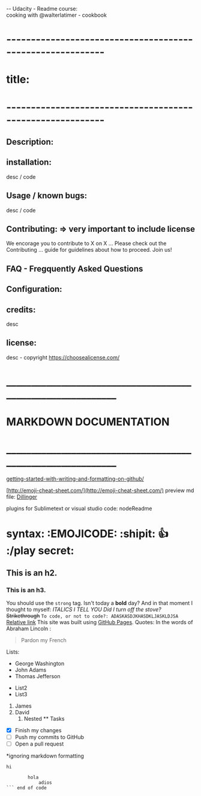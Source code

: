 -- Udacity - Readme course:  
cooking with @walterlatimer - cookbook
 
# ----------------------------------------------------------
# title: 
# ----------------------------------------------------------

## Description: 

## installation: 
desc / code 

## Usage / known bugs: 
desc / code 

## Contributing:  => very important to include license
We encorage you to contribute to X on X ... Please check out the Contributing ... guide 
for guidelines about how to proceed. Join us! 

## FAQ - Fregquently Asked Questions


## Configuration: 

## credits:
desc 

## license: 
desc - copyright 
https://choosealicense.com/ 


# ___________________________________________________________
# MARKDOWN DOCUMENTATION
# ___________________________________________________________
[getting-started-with-writing-and-formatting-on-github/](https://help.github.com/articles/getting-started-with-writing-and-formatting-on-github/)

[http://emoji-cheat-sheet.com/](http://emoji-cheat-sheet.com/) 
preview md file: [Dillinger](http://dillinger.io/)

plugins for Sublimetext or visual studio code: nodeReadme

# syntax: :EMOJICODE: :shipit:  :+1: :/play secret:
## This is an h2.
### This is an h3.
You should use the `strong` tag.
Isn't today a **bold** day?
And in that moment I thought to myself: _ITALICS I TELL YOU Did I turn off the stove?_
~~Strikethrough~~
`To code, or not to code?: ADASKASDJKHASDKLJASKLDJSA `
[Relative link](docs/link.md)
This site was built using [GitHub Pages](https://pages.github.com/).
Quotes: In the words of Abraham Lincoln :
> Pardon my French

Lists: 
- George Washington
- John Adams
- Thomas Jefferson
* List2 
* List3
1. James 
2. David 
    1. Nested 
**
Tasks
- [x] Finish my changes
- [ ] Push my commits to GitHub
- [ ] Open a pull request

\*ignoring markdown formatting 

`hi`

``` begin of my code 
        hola 
            adios
``` end of code 
